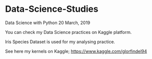 # Data-Science-Studies

Data Science with Python 20 March, 2019

You can check my  Data Science practices on Kaggle platform.

Iris Species Dataset is used for my analysing practice.

See here my kernels on Kaggle; https://www.kaggle.com/glorfindel94

